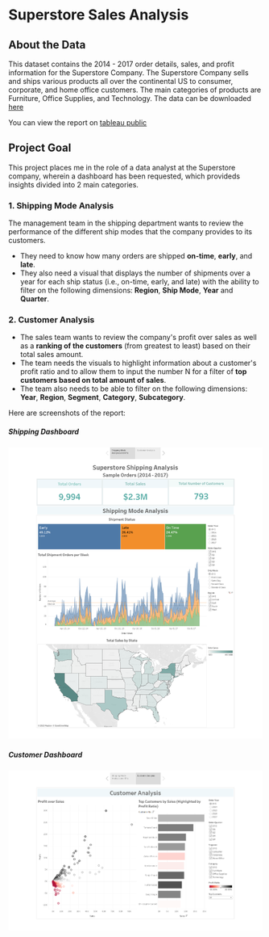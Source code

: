 # Superstore Sales Analysis
## About the Data
This dataset contains the 2014 - 2017 order details, sales, and profit information for the Superstore Company. The Superstore Company sells and ships various products all over the continental US to consumer, corporate, and home office customers. The main categories of products are Furniture, Office Supplies, and Technology.
The data can be downloaded [here](https://s3-eu-west-1.amazonaws.com/course.oc-static.com/courses/5873606/sample_superstore_data+-+orders.csv)

You can view the report on <a href="https://public.tableau.com/app/profile/binyoh.langhe.theodore/viz/SuperstoreShippingAnalysis_16922722847360/Story1" target="_blank">tableau public </a>

## Project Goal
This project places me in the role of a data analyst at the Superstore company, wherein a dashboard has been requested, which provideds insights divided into 2 main categories.

### 1. Shipping Mode Analysis
The management team in the shipping department wants to review the performance of the different ship modes that the company provides to its customers.
- They need to know how many orders are shipped **on-time**, **early**, and **late**.
- They also need a visual that displays the number of shipments over a year for each ship status (i.e., on-time, early, and late) with the ability to filter on the following dimensions: **Region**, **Ship Mode**, **Year** and **Quarter**.

### 2. Customer Analysis
- The sales team wants to review the company's profit over sales as well as a **ranking of the customers** (from greatest to least) based on their total sales amount.
- The team needs the visuals to highlight information about a customer's profit ratio and to allow them to input the number N for a filter of **top customers based on total amount of sales**.
- The team also needs to be able to filter on the following dimensions: **Year**, **Region**, **Segment**, **Category**, **Subcategory**.

Here are screenshots of the report:
##### Shipping Dashboard
![Shipping Mode Analysis and KPIs](img/superstore-shipping-dashboard.png)
##### Customer Dashboard
![Customer Analysis](img/superstore-customer-dashboard.png)

